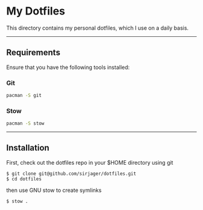 # My Dotfiles

This directory contains my personal dotfiles, which I use on a daily basis.

---

## Requirements 
Ensure that you have the following tools installed:

### Git

```bash
pacman -S git
```

### Stow
```bash
pacman -S stow
```
--- 

## Installation

First, check out the dotfiles repo in your $HOME directory using git

```
$ git clone git@github.com/sirjager/dotfiles.git
$ cd dotfiles
```

then use GNU stow to create symlinks

```
$ stow .
```
